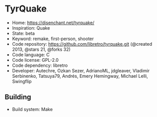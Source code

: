 # TyrQuake

- Home: https://disenchant.net/tyrquake/
- Inspiration: Quake
- State: beta
- Keyword: remake, first-person, shooter
- Code repository: https://github.com/libretro/tyrquake.git (@created 2013, @stars 21, @forks 32)
- Code language: C
- Code license: GPL-2.0
- Code dependency: libretro
- Developer: Autechre, Ozkan Sezer, AdrianoML, jdgleaver, Vladimir Serbinenko, Tatsuya79, Andrés, Emery Hemingway, Michael Lelli, Swingflip

## Building

- Build system: Make
